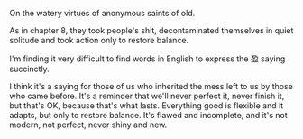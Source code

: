 On the watery virtues
of anonymous saints of old.

As in
chapter 8,
they took people's shit,
decontaminated themselves
in quiet solitude
and took action
only to restore balance.

I'm finding it very difficult
to find words in English
to express the 盈 saying succinctly.

I think it's a saying
for those of us who inherited
the mess left to us
by those who came before.
It's a reminder that
we'll never perfect it,
never finish it,
but that's OK,
because that's what lasts.
Everything good
is flexible
and it adapts,
but only to restore balance.
It's flawed and incomplete,
and it's not modern,
not perfect,
never shiny and new.
